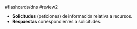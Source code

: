 #flashcards/dns 
#review2 

- **Solicitudes** (peticiones) de información relativa a recursos.
- **Respuestas** correspondientes a solicitudes.